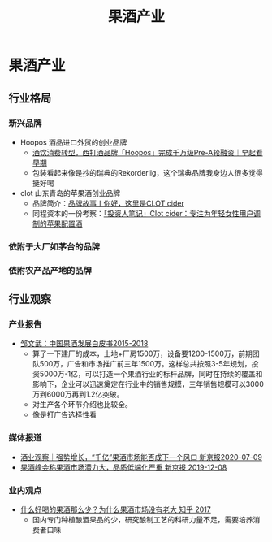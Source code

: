 ﻿---
title: 果酒产业
created: '2020-07-28T06:38:06.306Z'
modified: '2020-07-28T07:08:57.981Z'
---

# 果酒产业
## 行业格局
### 新兴品牌
* Hoopos 酒品进口外贸的创业品牌
  * [酒饮消费转型，西打酒品牌「Hoopos」完成千万级Pre-A轮融资｜早起看早期](https://mp.weixin.qq.com/s/sV-DunhjHYXqTD_R3bs5Dg)
  * 包装看起来像是抄的瑞典的Rekorderlig，这个瑞典品牌我身边人很多觉得挺好喝
* clot 山东青岛的苹果酒创业品牌
  * 品牌简介：[品牌故事丨你好，这里是CLOT cider](https://mp.weixin.qq.com/s/v-vfiTDnUyW7TBqYdXBzUw)
  * 同程资本的一份考察：[「投资人笔记」Clot cider：专注为年轻女性用户调制的苹果配置酒](https://mp.weixin.qq.com/s/Hp-cZcvIXadTwuv2LANxoQ)

### 依附于大厂如茅台的品牌

### 依附农产品产地的品牌

## 行业观察
### 产业报告
* [邹文武：中国果酒发展白皮书2015-2018](https://mp.weixin.qq.com/s/8MdEf6Q3IosMAFZHvn4LkQ)
  * 算了一下建厂的成本，土地+厂房1500万，设备要1200-1500万，前期团队500万，广告和市场推广前三年1500万。这样总共按照3-5年规划，投资5000万-1亿，可以打造一个果酒行业的标杆品牌，同时在持续的覆盖和影响下，企业可以迅速奠定在行业中的销售规模，三年销售规模可以3000万到6000万再到1.2亿突破。
  * 对生产各个环节介绍也比较全。
  * 像是打广告选择性看

### 媒体报道
* [酒业观察｜强势增长，“千亿”果酒市场能否成下一个风口 新京报2020-07-09](https://m.bjnews.com.cn/detail/159426500315514.html)
* [果酒峰会称果酒市场潜力大，品质低端化严重 新京报 2019-12-08](https://m.bjnews.com.cn/detail/157580935015130.html) 

### 业内观点
* [什么好喝的果酒那么少？为什么果酒市场没有老大 知乎 2017](https://zhuanlan.zhihu.com/p/28619950?utm_source=wechat_session&utm_medium=social&utm_oi=35061298626560&utm_content=sec)
  * 国内专门种植酿酒果品的少，研究酿制工艺的科研力量不足，需要培养消费者口味
